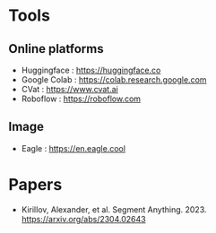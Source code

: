 # Tools

## Online platforms
- Huggingface : <https://huggingface.co>
- Google Colab : <https://colab.research.google.com>
- CVat : <https://www.cvat.ai>
- Roboflow : <https://roboflow.com>


## Image
- Eagle : https://en.eagle.cool

# Papers
- Kirillov, Alexander, et al. Segment Anything. 2023. https://arxiv.org/abs/2304.02643
